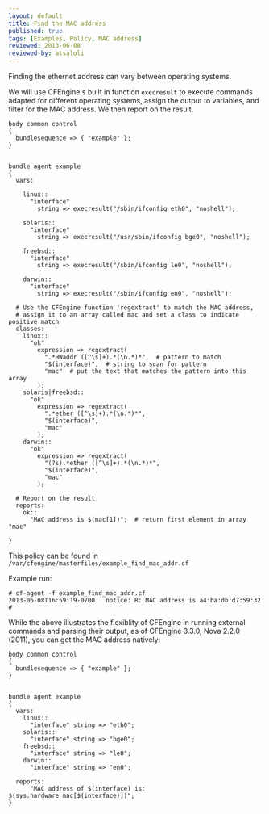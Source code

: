 ```yaml
---
layout: default
title: Find the MAC address
published: true
tags: [Examples, Policy, MAC address]
reviewed: 2013-06-08
reviewed-by: atsaloli
---
```


Finding the ethernet address can vary between operating systems.

We will use CFEngine's built in function `execresult` to execute commands
adapted for different operating systems, assign the output to variables,
and filter for the MAC address. We then report on the result.

```cf3
body common control
{
  bundlesequence => { "example" };
}


bundle agent example
{
  vars:

    linux::
      "interface"
        string => execresult("/sbin/ifconfig eth0", "noshell");

    solaris::
      "interface"
        string => execresult("/usr/sbin/ifconfig bge0", "noshell");

    freebsd::
      "interface"
        string => execresult("/sbin/ifconfig le0", "noshell");

    darwin::
      "interface"
        string => execresult("/sbin/ifconfig en0", "noshell");

  # Use the CFEngine function 'regextract' to match the MAC address,
  # assign it to an array called mac and set a class to indicate positive match
  classes:
    linux::
      "ok"
        expression => regextract(
          ".*HWaddr ([^\s]+).*(\n.*)*",  # pattern to match
          "$(interface)",  # string to scan for pattern
          "mac"  # put the text that matches the pattern into this array
        );
    solaris|freebsd::
      "ok"
        expression => regextract(
          ".*ether ([^\s]+).*(\n.*)*",
          "$(interface)",
          "mac"
        );
    darwin::
      "ok"
        expression => regextract(
          "(?s).*ether ([^\s]+).*(\n.*)*",
          "$(interface)",
          "mac"
        );

  # Report on the result
  reports:
    ok::
      "MAC address is $(mac[1])";  # return first element in array "mac"

}
```

This policy can be found in `/var/cfengine/masterfiles/example_find_mac_addr.cf`

Example run:

```
# cf-agent -f example_find_mac_addr.cf
2013-06-08T16:59:19-0700   notice: R: MAC address is a4:ba:db:d7:59:32
#
```

While the above illustrates the flexiblity of CFEngine in
running external commands and parsing their output,
as of CFEngine 3.3.0, Nova 2.2.0 (2011), you can get the MAC
address natively:

```cf3
body common control
{
  bundlesequence => { "example" };
}


bundle agent example
{
  vars:
    linux::
      "interface" string => "eth0";
    solaris::
      "interface" string => "bge0";
    freebsd::
      "interface" string => "le0";
    darwin::
      "interface" string => "en0";

  reports:
      "MAC address of $(interface) is: $(sys.hardware_mac[$(interface)])";
}
```
